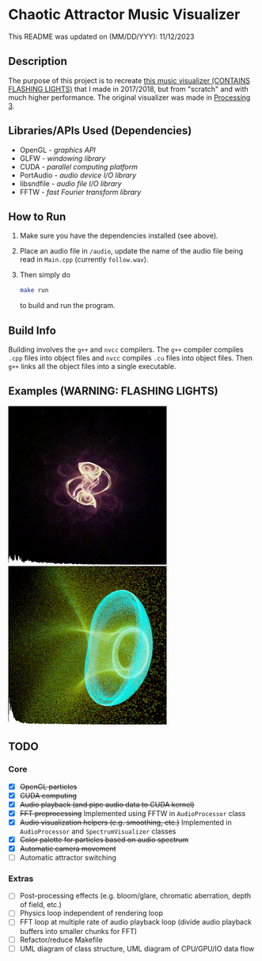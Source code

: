 # Chaotic Attractor Music Visualizer

This README was updated on (MM/DD/YYY): 11/12/2023

## Description

The purpose of this project is to recreate [this music visualizer (CONTAINS FLASHING LIGHTS)](https://youtu.be/G6m-d52-HP8?si=lthNN81XR5K6B-id) that I made in 2017/2018, but from "scratch" and with much higher performance. The original visualizer was made in [Processing 3](https://processing.org/).

## Libraries/APIs Used (Dependencies)

- OpenGL - *graphics API*
- GLFW - *windowing library*
- CUDA - *parallel computing platform*
- PortAudio - *audio device I/O library*
- libsndfile - *audio file I/O library*
- FFTW - *fast Fourier transform library*

## How to Run

1. Make sure you have the dependencies installed (see above).
2. Place an audio file in `/audio`, update the name of the audio file being read in `Main.cpp` (currently `follow.wav`).
3. Then simply do

    ```bash
    make run
    ```

    to build and run the program.

## Build Info

Building involves the `g++` and `nvcc` compilers. The `g++` compiler compiles `.cpp` files into object files and `nvcc` compiles `.cu` files into object files. Then `g++` links all the object files into a single executable.

## Examples (WARNING: FLASHING LIGHTS)

![A video of the Thomas attractor](./thomas.gif)
![A video of the Aizawa attractor](./aizawa.gif)

## TODO

### Core

- [x] ~~OpenGL particles~~
- [x] ~~CUDA computing~~
- [x] ~~Audio playback (and pipe audio data to CUDA kernel)~~
- [x] ~~FFT preprocessing~~ Implemented using FFTW in `AudioProcessor` class
- [x] ~~Audio visualization helpers (e.g. smoothing, etc.)~~ Implemented in `AudioProcessor` and `SpectrumVisualizer` classes
- [X] ~~Color palette for particles based on audio spectrum~~
- [X] ~~Automatic camera movement~~
- [ ] Automatic attractor switching

### Extras

- [ ] Post-processing effects (e.g. bloom/glare, chromatic aberration, depth of field, etc.)
- [ ] Physics loop independent of rendering loop
- [ ] FFT loop at multiple rate of audio playback loop (divide audio playback buffers into smaller chunks for FFT)
- [ ] Refactor/reduce Makefile
- [ ] UML diagram of class structure, UML diagram of CPU/GPU/IO data flow